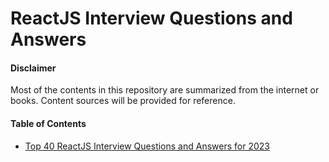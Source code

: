 # ReactJS Interview Questions and Answers

#### Disclaimer

Most of the contents in this repository are summarized from the internet or books.
Content sources will be provided for reference.

#### Table of Contents

- [Top 40 ReactJS Interview Questions and Answers for 2023](/react/Top%2040%20ReactJS%20Interview%20Questions%20and%20Answers%20for%202023)
